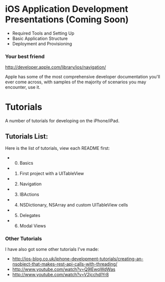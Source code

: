 # iOS Application Development Presentations (Coming Soon)

- Required Tools and Setting Up
- Basic Application Structure
- Deployment and Provisioning

### Your best friend

http://developer.apple.com/library/ios/navigation/

Apple has some of the most comprehensive developer documentation you'll ever come across, with samples of the majority of scenarios you may encounter, use it.

# Tutorials

A number of tutorials for developing on the iPhone/iPad.

## Tutorials List:

Here is the list of tutorials, view each README first:

- 0. Basics
- 1. First project with a UITableView
- 2. Navigation
- 3. IBActions
- 4. NSDictionary, NSArray and custom UITableView cells
- 5. Delegates
- 6. Modal Views

### Other Tutorials

I have also got some other tutorials I've made:

- http://ios-blog.co.uk/iphone-development-tutorials/creating-an-nsobject-that-makes-rest-api-calls-with-threading/
- http://www.youtube.com/watch?v=Q9lEwqWdWas
- http://www.youtube.com/watch?v=V2jcchdlYr8
